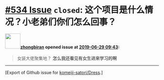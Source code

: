 # [\#534 Issue](https://github.com/komeiji-satori/Dress/issues/534) `closed`: 这个项目是什么情况？小老弟们你们怎么回事？

#### <img src="https://avatars.githubusercontent.com/u/6829669?u=262d70b6238007637f736ca4efdab03a9e0b202a&v=4" width="50">[zhongbiran](https://github.com/zhongbiran) opened issue at [2019-06-29 09:43](https://github.com/komeiji-satori/Dress/issues/534):

> 女装大佬聚集地？
**怎么我还看见有女生进来学习的啊**




-------------------------------------------------------------------------------



[Export of Github issue for [komeiji-satori/Dress](https://github.com/komeiji-satori/Dress).]

